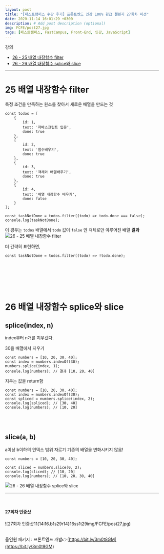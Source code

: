 ```yaml
---
layout: post
title: "[패스트캠퍼스 수강 후기] 프론트엔드 인강 100% 환급 챌린지 27회차 미션"
date: 2020-11-14 16:01:29 +0300
description: # Add post description (optional)
img: FCFE/post27.jpg
tags: [패스트캠퍼스, FastCampus, Front-End, 인강, JavaScript]
---
```


강의

- [26 - 25 배열 내장함수 filter](#25-배열-내장함수-filter)
- [26 - 26 배열 내장함수 splice와 slice](#26-배열-내장함수-splice와-slice)

---

# 25 배열 내장함수 filter

특정 조건을 만족하는 원소를 찾아서 새로운 배열을 만드는 것

```
const todos = [
	{
		id: 1,
		text: '자바스크립트 입문',
		done: true
	},
	{
		id: 2,
		text: '함수배우기',
		done: true
	},
	{
		id: 3,
		text: '객체와 배열배우기',
		done: true
	},
	{
		id: 4,
		text: '배열 내장함수 배우기',
		done: false
	}
];

const taskNotDone = todos.filter((todo) => todo.done === false);
console.log(taskNotDone);
```

이 경우는 `todos` 배열에서 `todo` 값이 `false` 인 객체로만 이루어진 배열
**결과**  
![26 - 25 배열 내장함수 filter]({{site.baseurl}}/assets/img/FCFE/post27-1.png)

더 간략히 표현하면,

```
const taskNotDone = todos.filter((todo) => !todo.done);
```

<br>
<br>
<br>
<br>
<br>

# 26 배열 내장함수 splice와 slice

## splice(index, n)

index부터 n개를 지우겠다.

30을 배열에서 지우기

```
const numbers = [10, 20, 30, 40];
const index = numbers.indexOf(30);
numbers.splice(index, 1);
console.log(numbers); // 결과 [10, 20, 40]
```

지우는 값을 return함

```
const numbers = [10, 20, 30, 40];
const index = numbers.indexOf(30);
const spliced = numbers.splice(index, 2);
console.log(spliced); // [30, 40]
console.log(numbers); // [10, 20]
```

<br>
<br>

## slice(a, b)

a이상 b이하의 인덱스 범위 자르기
기존의 배열을 변화시키지 않음!

```
const numbers = [10, 20, 30, 40];

const sliced = numbers.slice(0, 2);
console.log(sliced); // [10, 20]
console.log(numbers); // [10, 20, 30, 40]
```

![26 - 26 배열 내장함수 splice와 slice]({{site.baseurl}}/assets/img/FCFE/post27-2.png)

---

<br>

#### 27회차 인증샷

![27회차 인증샷11{14i16.b1s29r14}16ss1t29img/FCFE/post27.jpg)
<br>
<br>

올인원 패키지 : 프론트엔드 개발👉[https://bit.ly/3m0t8GM](https://bit.ly/3m0t8GM)
